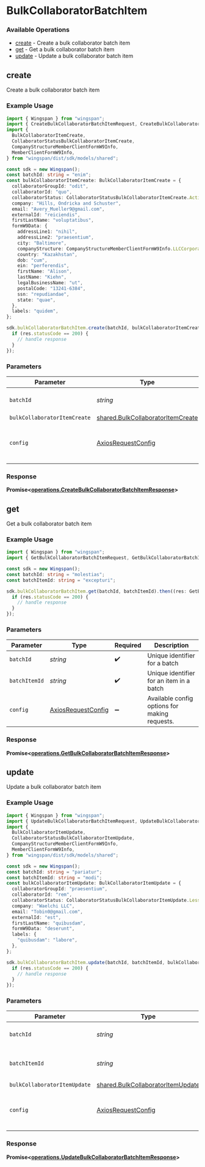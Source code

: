 # BulkCollaboratorBatchItem

### Available Operations

* [create](#create) - Create a bulk collaborator batch item
* [get](#get) - Get a bulk collaborator batch item
* [update](#update) - Update a bulk collaborator batch item

## create

Create a bulk collaborator batch item

### Example Usage

```typescript
import { Wingspan } from "wingspan";
import { CreateBulkCollaboratorBatchItemRequest, CreateBulkCollaboratorBatchItemResponse } from "wingspan/dist/sdk/models/operations";
import {
  BulkCollaboratorItemCreate,
  CollaboratorStatusBulkCollaboratorItemCreate,
  CompanyStructureMemberClientFormW9Info,
  MemberClientFormW9Info,
} from "wingspan/dist/sdk/models/shared";

const sdk = new Wingspan();
const batchId: string = "enim";
const bulkCollaboratorItemCreate: BulkCollaboratorItemCreate = {
  collaboratorGroupId: "odit",
  collaboratorId: "quo",
  collaboratorStatus: CollaboratorStatusBulkCollaboratorItemCreate.Active,
  company: "Hills, Ondricka and Schuster",
  email: "Avery_Mueller9@gmail.com",
  externalId: "reiciendis",
  firstLastName: "voluptatibus",
  formW9Data: {
    addressLine1: "nihil",
    addressLine2: "praesentium",
    city: "Baltimore",
    companyStructure: CompanyStructureMemberClientFormW9Info.LLCCorporationC,
    country: "Kazakhstan",
    dob: "cum",
    ein: "perferendis",
    firstName: "Alison",
    lastName: "Kiehn",
    legalBusinessName: "ut",
    postalCode: "13241-6384",
    ssn: "repudiandae",
    state: "quae",
  },
  labels: "quidem",
};

sdk.bulkCollaboratorBatchItem.create(batchId, bulkCollaboratorItemCreate).then((res: CreateBulkCollaboratorBatchItemResponse) => {
  if (res.statusCode == 200) {
    // handle response
  }
});
```

### Parameters

| Parameter                                                                              | Type                                                                                   | Required                                                                               | Description                                                                            |
| -------------------------------------------------------------------------------------- | -------------------------------------------------------------------------------------- | -------------------------------------------------------------------------------------- | -------------------------------------------------------------------------------------- |
| `batchId`                                                                              | *string*                                                                               | :heavy_check_mark:                                                                     | Unique identifier for a batch                                                          |
| `bulkCollaboratorItemCreate`                                                           | [shared.BulkCollaboratorItemCreate](../../models/shared/bulkcollaboratoritemcreate.md) | :heavy_minus_sign:                                                                     | N/A                                                                                    |
| `config`                                                                               | [AxiosRequestConfig](https://axios-http.com/docs/req_config)                           | :heavy_minus_sign:                                                                     | Available config options for making requests.                                          |


### Response

**Promise<[operations.CreateBulkCollaboratorBatchItemResponse](../../models/operations/createbulkcollaboratorbatchitemresponse.md)>**


## get

Get a bulk collaborator batch item

### Example Usage

```typescript
import { Wingspan } from "wingspan";
import { GetBulkCollaboratorBatchItemRequest, GetBulkCollaboratorBatchItemResponse } from "wingspan/dist/sdk/models/operations";

const sdk = new Wingspan();
const batchId: string = "molestias";
const batchItemId: string = "excepturi";

sdk.bulkCollaboratorBatchItem.get(batchId, batchItemId).then((res: GetBulkCollaboratorBatchItemResponse) => {
  if (res.statusCode == 200) {
    // handle response
  }
});
```

### Parameters

| Parameter                                                    | Type                                                         | Required                                                     | Description                                                  |
| ------------------------------------------------------------ | ------------------------------------------------------------ | ------------------------------------------------------------ | ------------------------------------------------------------ |
| `batchId`                                                    | *string*                                                     | :heavy_check_mark:                                           | Unique identifier for a batch                                |
| `batchItemId`                                                | *string*                                                     | :heavy_check_mark:                                           | Unique identifier for an item in a batch                     |
| `config`                                                     | [AxiosRequestConfig](https://axios-http.com/docs/req_config) | :heavy_minus_sign:                                           | Available config options for making requests.                |


### Response

**Promise<[operations.GetBulkCollaboratorBatchItemResponse](../../models/operations/getbulkcollaboratorbatchitemresponse.md)>**


## update

Update a bulk collaborator batch item

### Example Usage

```typescript
import { Wingspan } from "wingspan";
import { UpdateBulkCollaboratorBatchItemRequest, UpdateBulkCollaboratorBatchItemResponse } from "wingspan/dist/sdk/models/operations";
import {
  BulkCollaboratorItemUpdate,
  CollaboratorStatusBulkCollaboratorItemUpdate,
  CompanyStructureMemberClientFormW9Info,
  MemberClientFormW9Info,
} from "wingspan/dist/sdk/models/shared";

const sdk = new Wingspan();
const batchId: string = "pariatur";
const batchItemId: string = "modi";
const bulkCollaboratorItemUpdate: BulkCollaboratorItemUpdate = {
  collaboratorGroupId: "praesentium",
  collaboratorId: "rem",
  collaboratorStatus: CollaboratorStatusBulkCollaboratorItemUpdate.LessThanNilGreaterThan,
  company: "Waelchi LLC",
  email: "Tobin0@gmail.com",
  externalId: "est",
  firstLastName: "quibusdam",
  formW9Data: "deserunt",
  labels: {
    "quibusdam": "labore",
  },
};

sdk.bulkCollaboratorBatchItem.update(batchId, batchItemId, bulkCollaboratorItemUpdate).then((res: UpdateBulkCollaboratorBatchItemResponse) => {
  if (res.statusCode == 200) {
    // handle response
  }
});
```

### Parameters

| Parameter                                                                              | Type                                                                                   | Required                                                                               | Description                                                                            |
| -------------------------------------------------------------------------------------- | -------------------------------------------------------------------------------------- | -------------------------------------------------------------------------------------- | -------------------------------------------------------------------------------------- |
| `batchId`                                                                              | *string*                                                                               | :heavy_check_mark:                                                                     | Unique identifier for a batch                                                          |
| `batchItemId`                                                                          | *string*                                                                               | :heavy_check_mark:                                                                     | Unique identifier for an item in a batch                                               |
| `bulkCollaboratorItemUpdate`                                                           | [shared.BulkCollaboratorItemUpdate](../../models/shared/bulkcollaboratoritemupdate.md) | :heavy_minus_sign:                                                                     | N/A                                                                                    |
| `config`                                                                               | [AxiosRequestConfig](https://axios-http.com/docs/req_config)                           | :heavy_minus_sign:                                                                     | Available config options for making requests.                                          |


### Response

**Promise<[operations.UpdateBulkCollaboratorBatchItemResponse](../../models/operations/updatebulkcollaboratorbatchitemresponse.md)>**

